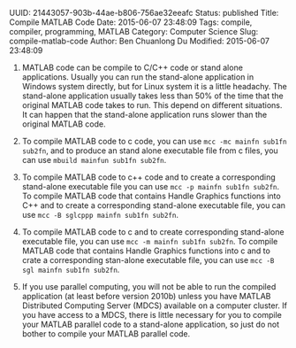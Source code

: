 UUID: 21443057-903b-44ae-b806-756ae32eeafc
Status: published
Title: Compile MATLAB Code
Date: 2015-06-07 23:48:09
Tags: compile, compiler, programming, MATLAB
Category: Computer Science
Slug: compile-matlab-code
Author: Ben Chuanlong Du
Modified: 2015-06-07 23:48:09


1. MATLAB code can be compile to C/C++ code or stand alone applications. 
Usually you can run the stand-alone application in Windows system directly, 
but for Linux system it is a little headachy. 
The stand-alone application usually takes less than 50% of the time 
that the original MATLAB code takes to run.
This depend on different situations. 
It can happen that the stand-alone application runs slower than the original MATLAB code.

2. To compile MATLAB code to c code, 
you can use `mcc -mc mainfn sub1fn sub2fn`, 
and to produce an stand alone executable file from c files,
you can use `mbuild mainfun sub1fn sub2fn`.

3. To compile MATLAB code to c++ code 
and to create a corresponding stand-alone executable file 
you can use `mcc -p mainfn sub1fn sub2fn`. 
To compile MATLAB code that contains Handle Graphics functions into C++ 
and to create a corresponding stand-alone executable file, 
you can use `mcc -B sglcppp mainfn sub1fn sub2fn`.

4. To compile MATLAB code to c and to create corresponding stand-alone executable file, 
you can use `mcc -m mainfn sub1fn sub2fn`. 
To compile MATLAB code that contains Handle Graphics functions into c 
and to crate a corresponding stan-alone executable file, 
you can use `mcc -B sgl mainfn sub1fn sub2fn`.

5. If you use parallel computing, 
you will not be able to run the compiled application (at least before version 2010b) 
unless you have MATLAB Distributed Computing Server (MDCS) available on a computer cluster. 
If you have access to a MDCS, 
there is little necessary for you to compile your MATLAB parallel code to a stand-alone application, 
so just do not bother to compile your MATLAB parallel code.

